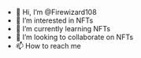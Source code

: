 - 👋 Hi, I’m @Firewizard108
- 👀 I’m interested in NFTs
- 🌱 I’m currently learning NFTs
- 💞️ I’m looking to collaborate on NFTs
- 📫 How to reach me

<!---
Firewizard108/Firewizard108 is a ✨ special ✨ repository because its `README.md` (this file) appears on your GitHub profile.
You can click the Preview link to take a look at your changes.
--->
